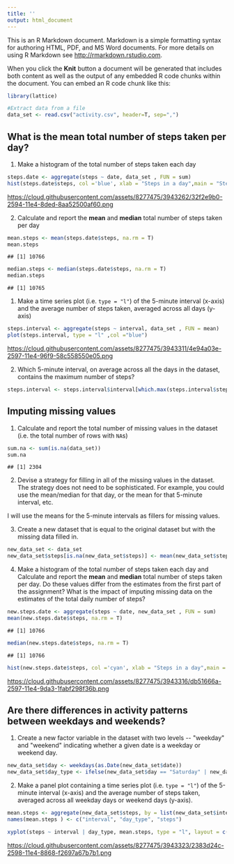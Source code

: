 ```yaml
---
title: ''
output: html_document
---
```


This is an R Markdown document. Markdown is a simple formatting syntax for authoring HTML, PDF, and MS Word documents. For more details on using R Markdown see <http://rmarkdown.rstudio.com>.

When you click the **Knit** button a document will be generated that includes both content as well as the output of any embedded R code chunks within the document. You can embed an R code chunk like this:

```r
library(lattice) 
```


```r
#Extract data from a file
data_set <- read.csv("activity.csv", header=T, sep=",")
```

## What is the mean total number of steps taken per day?

1. Make a histogram of the total number of steps taken each day


```r
steps.date <- aggregate(steps ~ date, data_set , FUN = sum)
hist(steps.date$steps, col ='blue', xlab = "Steps in a day",main = "Steps taken for given day",breaks = 20)
```

https://cloud.githubusercontent.com/assets/8277475/3943262/32f2e9b0-2594-11e4-8ded-8aa52500af60.png

2. Calculate and report the **mean** and **median** total number of
   steps taken per day


```r
mean.steps <- mean(steps.date$steps, na.rm = T)
mean.steps
```

```
## [1] 10766
```

```r
median.steps <- median(steps.date$steps, na.rm = T)
median.steps
```

```
## [1] 10765
```

1. Make a time series plot (i.e. `type = "l"`) of the 5-minute
   interval (x-axis) and the average number of steps taken, averaged
   across all days (y-axis)


```r
steps.interval <- aggregate(steps ~ interval, data_set , FUN = mean)
plot(steps.interval, type = "l" ,col ="blue")
```

https://cloud.githubusercontent.com/assets/8277475/3943311/4e94a03e-2597-11e4-96f9-58c558550e05.png

2. Which 5-minute interval, on average across all the days in the
   dataset, contains the maximum number of steps?


```r
steps.interval <- steps.interval$interval[which.max(steps.interval$steps)]
```

## Imputing missing values

1. Calculate and report the total number of missing values in the
   dataset (i.e. the total number of rows with `NA`s)


```r
sum.na <- sum(is.na(data_set))
sum.na
```

```
## [1] 2304
```

2. Devise a strategy for filling in all of the missing values in the
   dataset. The strategy does not need to be sophisticated. For
   example, you could use the mean/median for that day, or the mean
   for that 5-minute interval, etc.

I will use the means for the 5-minute intervals as fillers for missing
values.

3. Create a new dataset that is equal to the original dataset but with
   the missing data filled in.


```r
new_data_set <- data_set
new_data_set$steps[is.na(new_data_set$steps)] <- mean(new_data_set$steps, na.rm = T)
```

4. Make a histogram of the total number of steps taken each day and
   Calculate and report the **mean** and **median** total number of
   steps taken per day. Do these values differ from the estimates from
   the first part of the assignment? What is the impact of imputing
   missing data on the estimates of the total daily number of steps?


```r
new.steps.date <- aggregate(steps ~ date, new_data_set , FUN = sum)
mean(new.steps.date$steps, na.rm = T)
```

```
## [1] 10766
```

```r
median(new.steps.date$steps, na.rm = T)
```

```
## [1] 10766
```

```r
hist(new.steps.date$steps, col ='cyan', xlab = "Steps in a day",main = "Steps taken for given day",breaks = 20)
```
https://cloud.githubusercontent.com/assets/8277475/3943316/db51666a-2597-11e4-9da3-1fabf298f36b.png

## Are there differences in activity patterns between weekdays and weekends?

1. Create a new factor variable in the dataset with two levels --
   "weekday" and "weekend" indicating whether a given date is a
   weekday or weekend day.


```r
new_data_set$day <- weekdays(as.Date(new_data_set$date))
new_data_set$day_type <- ifelse(new_data_set$day == "Saturday" | new_data_set$day == "Sunday", "Weekend", "Weekday")
```

2. Make a panel plot containing a time series plot (i.e. `type = "l"`)
   of the 5-minute interval (x-axis) and the average number of steps
   taken, averaged across all weekday days or weekend days
   (y-axis).


```r
mean.steps <- aggregate(new_data_set$steps, by = list(new_data_set$interval, new_data_set$day_type), mean)
names(mean.steps ) <- c("interval", "day_type", "steps")

xyplot(steps ~ interval | day_type, mean.steps, type = "l", layout = c(1, 2), xlab = "Interval", ylab = "Number of steps")
```

https://cloud.githubusercontent.com/assets/8277475/3943323/2383d24c-2598-11e4-8868-f2697a67b7b1.png



